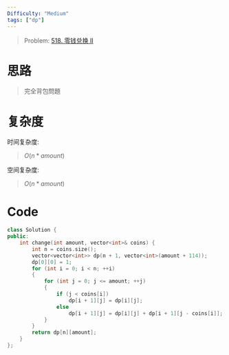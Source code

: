```yaml
---
Difficulty: "Medium"
tags: ["dp"]
---
```


> Problem: [518. 零钱兑换 II](https://leetcode.cn/problems/coin-change-ii/description/)

# 思路

> 完全背包問題

# 复杂度

时间复杂度:
> $O(n * amount)$

空间复杂度:
> $O(n * amount)$

# Code
```C++
class Solution {
public:
    int change(int amount, vector<int>& coins) {
        int n = coins.size();
        vector<vector<int>> dp(n + 1, vector<int>(amount + 114));
        dp[0][0] = 1;
        for (int i = 0; i < n; ++i)
        {
            for (int j = 0; j <= amount; ++j)
            {
                if (j < coins[i])
                    dp[i + 1][j] = dp[i][j];
                else
                    dp[i + 1][j] = dp[i][j] + dp[i + 1][j - coins[i]]; 
            }
        }
        return dp[n][amount];
    }
};
```
  
